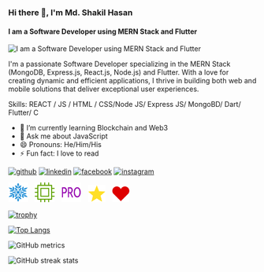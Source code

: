### Hi there 👋, I'm Md. Shakil Hasan
#### I am a Software Developer using MERN Stack and Flutter
![I am a Software Developer using MERN Stack and Flutter](https://www.linkedin.com/in/md-shakil-hasan-543a811b3/overlay/background-image/)

I'm a passionate Software Developer specializing in the MERN Stack (MongoDB, Express.js, React.js, Node.js) and Flutter. With a love for creating dynamic and efficient applications, I thrive in building both web and mobile solutions that deliver exceptional user experiences.


Skills:  REACT / JS / HTML / CSS/Node JS/ Express JS/ MongoBD/ Dart/ Flutter/ C

- 🌱 I’m currently learning Blockchain and Web3 
- 💬 Ask me about JavaScript 
- 😄 Pronouns: He/Him/His 
- ⚡ Fun fact: I love to read 


[<img src='https://cdn.jsdelivr.net/npm/simple-icons@3.0.1/icons/github.svg' alt='github' height='40'>](https://github.com/ShakilHasan13)  [<img src='https://cdn.jsdelivr.net/npm/simple-icons@3.0.1/icons/linkedin.svg' alt='linkedin' height='40'>](https://www.linkedin.com/in/md-shakil-hasan-543a811b3/)  [<img src='https://cdn.jsdelivr.net/npm/simple-icons@3.0.1/icons/facebook.svg' alt='facebook' height='40'>](https://www.facebook.com/shakil.hasan.75470316)  [<img src='https://cdn.jsdelivr.net/npm/simple-icons@3.0.1/icons/instagram.svg' alt='instagram' height='40'>](https://www.instagram.com/_shakil_hasan_/)  

<a href='https://archiveprogram.github.com/'><img src='https://raw.githubusercontent.com/acervenky/animated-github-badges/master/assets/acbadge.gif' width='40' height='40'></a> <a href='https://docs.github.com/en/developers'><img src='https://raw.githubusercontent.com/acervenky/animated-github-badges/master/assets/devbadge.gif' width='40' height='40'></a> <a href='https://github.com/pricing'><img src='https://raw.githubusercontent.com/acervenky/animated-github-badges/master/assets/pro.gif' width='40' height='40'></a> <a href='https://stars.github.com/'><img src='https://raw.githubusercontent.com/acervenky/animated-github-badges/master/assets/starbadge.gif' width='35' height='35'></a> <a href='https://docs.github.com/en/github/supporting-the-open-source-community-with-github-sponsors'><img src='https://raw.githubusercontent.com/acervenky/animated-github-badges/master/assets/sponsorbadge.gif' width='35' height='35'></a> 

[![trophy](https://github-profile-trophy.vercel.app/?username=ShakilHasan13)](https://github.com/ryo-ma/github-profile-trophy)

[![Top Langs](https://github-readme-stats.vercel.app/api/top-langs/?username=ShakilHasan13)](https://github.com/anuraghazra/github-readme-stats)

![GitHub metrics](https://metrics.lecoq.io/ShakilHasan13)  

![GitHub streak stats](https://streak-stats.demolab.com/?user=ShakilHasan13)  


